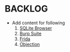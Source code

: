 # BACKLOG

* Add content for following
  1. [SQLite Browser](sqlite_browser/README.md)
  2. [Burp Suite](burp_suite/README.md)
  3. [Frida](frida/README.md)
  4. [Objection](objection/README.md)
